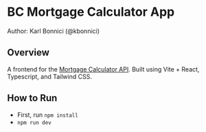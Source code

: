 # BC Mortgage Calculator App

Author: Karl Bonnici (@kbonnici)

## Overview

A frontend for the [Mortgage Calculator API]().
Built using Vite + React, Typescript, and Tailwind CSS.

## How to Run

* First, run `npm install`
* `npm run dev`